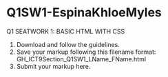 # Q1SW1-EspinaKhloeMyles
Q1 SEATWORK 1: BASIC HTML WITH CSS

1. Download and follow the guidelines.
2. Save your markup following this filename format: GH_ICT9Section_Q1SW1_LName_FName.html
3. Submit your markup here.
